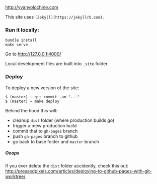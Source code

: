 http://yvanvolochine.com

This site uses `[Jekyll](https://jekyllrb.com)`.

### Run it locally:

    bundle install
    make serve

Go to http://127.0.0.1:4000/

Local development files are built into `_site` folder.

### Deploy

To deploy a new version of the site:

    $ (master) ~ git commit -am "..."
    $ (master) ~ make deploy

Behind the hood this will:
- cleanup `dist` folder (where production builds go)
- trigger a mew production build
- commit that to `gh-pages` branch
- push `gh-pages` branch to github
- go back to base folder and `master` branch

##### Ooops

If you ever delete the `dist` folder accidently, check this out:
http://pressedpixels.com/articles/deploying-to-github-pages-with-git-worktree/
